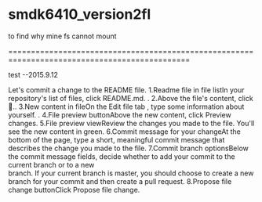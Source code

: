 # smdk6410_version2fl
to find why mine fs cannot mount 

==============================================================================================

test  --2015.9.12

Let's commit a change to the README file.
1.Readme file in file listIn your repository's list of files, click README.md. .
2.Above the file's content, click ..
3.New content in fileOn the Edit file tab , type some information about yourself. .
4.File preview buttonAbove the new content, click Preview changes. 
5.File preview viewReview the changes you made to the file. You'll see the new content in green. 
6.Commit message for your changeAt the bottom of the page, type a short, meaningful commit message that describes the change you made to the file. 
7.Commit branch optionsBelow the commit message fields, decide whether to add your commit to the current branch or to a new   
  branch. If your current branch is master, you should choose to create a new branch for your commit and then create a pull 
  request. 
8.Propose file change buttonClick Propose file change. 


